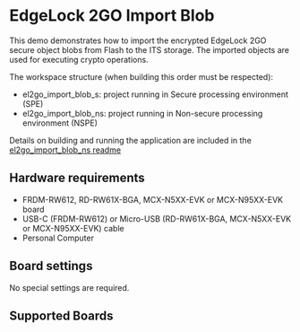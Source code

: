 # EdgeLock 2GO Import Blob

This demo demonstrates how to import the encrypted EdgeLock 2GO secure object blobs from Flash to the
ITS storage. The imported objects are used for executing crypto operations.

The workspace structure (when building this order must be respected):
- el2go_import_blob_s: project running in Secure processing environment (SPE)
- el2go_import_blob_ns: project running in Non-secure processing environment (NSPE)

Details on building and running the application are included in the
[el2go_import_blob_ns readme](../el2go_import_blob_ns/readme.md)

## Hardware requirements

- FRDM-RW612, RD-RW61X-BGA, MCX-N5XX-EVK or MCX-N95XX-EVK board
- USB-C (FRDM-RW612) or Micro-USB (RD-RW61X-BGA, MCX-N5XX-EVK or MCX-N95XX-EVK) cable
- Personal Computer

## Board settings

No special settings are required.

## Supported Boards
